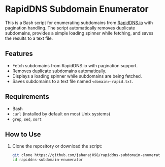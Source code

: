# RapidDNS Subdomain Enumerator

This is a Bash script for enumerating subdomains from [RapidDNS.io](https://rapiddns.io) with pagination handling. The script automatically removes duplicate subdomains, provides a simple loading spinner while fetching, and saves the results to a text file.

## Features
- Fetch subdomains from RapidDNS.io with pagination support.
- Removes duplicate subdomains automatically.
- Displays a loading spinner while subdomains are being fetched.
- Saves subdomains to a text file named `<domain>-rapid.txt`.

## Requirements
- Bash
- `curl` (installed by default on most Unix systems)
- `grep`, `sed`, `sort`

## How to Use

1. Clone the repository or download the script:
   ```bash
   git clone https://github.com/jahanaj098/rapiddns-subdomain-enumerator.git
   cd rapiddns-subdomain-enumerator
